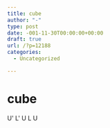 ```yaml
---
title: cube
author: "-"
type: post
date: -001-11-30T00:00:00+00:00
draft: true
url: /?p=12188
categories:
  - Uncategorized

---
```

# cube
U' L' U L U